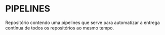 # PIPELINES

Repositório contendo uma pipelines que serve para automatizar a entrega contínua de todos os repositórios ao mesmo tempo. 
